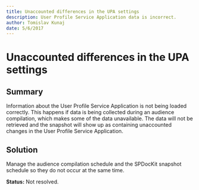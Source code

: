 ```yaml
---
title: Unaccounted differences in the UPA settings
description: User Profile Service Application data is incorrect.
author: Tomislav Kunaj
date: 5/6/2017
---
```


# Unaccounted differences in the UPA settings

## **Summary** 

Information about the User Profile Service Application is not being loaded correctly. This happens if data is being collected during an audience compilation, which makes some of the data unavailable. The data will not be retrieved and the snapshot will show up as containing unaccounted changes in the User Profile Service Application.

## **Solution** 

Manage the audience compilation schedule and the SPDocKit snapshot schedule so they do not occur at the same time.

**Status:** Not resolved.

